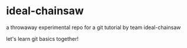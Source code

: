 # ideal-chainsaw
a throwaway experimental repo for a git tutorial by team ideal-chainsaw

let's learn git basics together!
